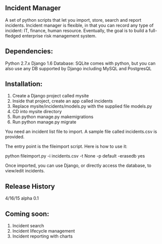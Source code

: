 Incident Manager
----------------
A set of python scripts that let you import, store, search and report incidents. Incident manager is flexible, in that you can record any type of incident: IT, finance, human resource. Eventually, the goal is to build a full-fledged enterprise risk management system.

Dependencies:
------------
Python 2.7.x
Django 1.6
Database: SQLite comes with python, but you can also use any DB supported by Django including MySQL and PostgresQL


Installation:
-------------
1. Create a Django project called mysite
2. Inside that project, create an app called incidents
3. Replace mysite/incidents/models.py with the supplied file models.py
4. CD into mysite directory
5. Run python manage.py makemigrations
6. Run python manage.py migrate

You need an incident list file to import. A sample file called incidents.csv is provided.
 

The entry point is the fileimport script. Here is how to use it:

python fileimport.py -i incidents.csv -t None -p default -erasedb yes


Once imported, you can use Django, or directly access the database, to view/edit incidents.

Release History
---------------
4/16/15 alpha 0.1

Coming soon:
-----------
1. Incident search
2. Incident lifecycle management
3. Incident reporting with charts
